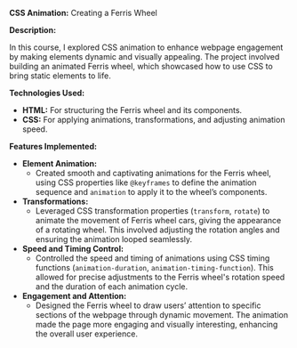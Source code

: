 <p><strong>CSS Animation:</strong> Creating a Ferris Wheel</p>
<p><strong>Description:</strong></p>
<p>In this course, I explored CSS animation to enhance webpage engagement by making elements dynamic and visually appealing. The project involved building an animated Ferris wheel, which showcased how to use CSS to bring static elements to life.</p>

<p><strong>Technologies Used:</strong></p>
<ul>
  <li><strong>HTML:</strong> For structuring the Ferris wheel and its components.</li>
  <li><strong>CSS:</strong> For applying animations, transformations, and adjusting animation speed.</li>
</ul>

<p><strong>Features Implemented:</strong></p>
<ul>
  <li><strong>Element Animation:</strong>
    <ul>
      <li>Created smooth and captivating animations for the Ferris wheel, using CSS properties like <code>@keyframes</code> to define the animation sequence and <code>animation</code> to apply it to the wheel’s components.</li>
    </ul>
  </li>
  <li><strong>Transformations:</strong>
    <ul>
      <li>Leveraged CSS transformation properties (<code>transform</code>, <code>rotate</code>) to animate the movement of Ferris wheel cars, giving the appearance of a rotating wheel. This involved adjusting the rotation angles and ensuring the animation looped seamlessly.</li>
    </ul>
  </li>
  <li><strong>Speed and Timing Control:</strong>
    <ul>
      <li>Controlled the speed and timing of animations using CSS timing functions (<code>animation-duration</code>, <code>animation-timing-function</code>). This allowed for precise adjustments to the Ferris wheel's rotation speed and the duration of each animation cycle.</li>
    </ul>
  </li>
  <li><strong>Engagement and Attention:</strong>
    <ul>
      <li>Designed the Ferris wheel to draw users’ attention to specific sections of the webpage through dynamic movement. The animation made the page more engaging and visually interesting, enhancing the overall user experience.</li>
    </ul>
  </li>
</ul>
